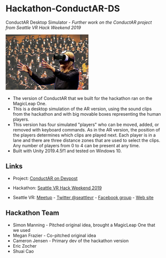# Hackathon-ConductAR-DS
ConductAR Desktop Simulator - _Further work on the ConductAR project from Seattle VR Hack Weekend 2019_

![Concept image of ConductAR](Images/ConductAR-Concept.PNG)
* The version of ConductAR that we built for the hackathon ran on the MagicLeap One.
* This is a desktop simulation of the AR version, using the sound clips from the hackathon and with big movable boxes representing the human players.
* This version has four simulated "players" who can be moved, added, or removed with keyboard commands. As in the AR version, the position of the players determines which clips are played next. Each player is in a lane and there are three distance zones that are used to select the clips. Any number of players from 0 to 4 can be present at any time.
* Built with Unity 2019.4.5f1 and tested on Windows 10.

## Links
* Project: [ConductAR on Devpost](https://devpost.com/software/conductar)
* Hackathon: [Seattle VR Hack Weekend 2019](https://www.eventbrite.com/e/seattle-vr-hack-weekend-vr-for-a-human-connection-tickets-60977837353#)

* Seattle VR: [Meetup](https://www.meetup.com/Seattle-VR-Demos-Experiences/)  -  [Twitter @seattlevr](https://twitter.com/seattlevr)  -  [Facebook group](https://www.facebook.com/groups/seattlevrar/) - [Web site](http://seattle-vr.com)

## Hackathon Team
* Simon Manning - Pitched original idea, brought a MagicLeap One that we used
* Megan Frazier - Co-pitched original idea
* Cameron Jensen - Primary dev of the hackathon version
* Eric Zocher
* Shuai Cao
